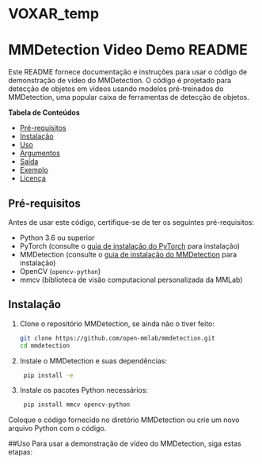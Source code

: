 # VOXAR_temp

# MMDetection Video Demo README

Este README fornece documentação e instruções para usar o código de demonstração de vídeo do MMDetection. O código é projetado para detecção de objetos em vídeos usando modelos pré-treinados do MMDetection, uma popular caixa de ferramentas de detecção de objetos.

**Tabela de Conteúdos**
- [Pré-requisitos](#pré-requisitos)
- [Instalação](#instalação)
- [Uso](#uso)
- [Argumentos](#argumentos)
- [Saída](#saída)
- [Exemplo](#exemplo)
- [Licença](#licença)

## Pré-requisitos

Antes de usar este código, certifique-se de ter os seguintes pré-requisitos:

- Python 3.6 ou superior
- PyTorch (consulte o [guia de instalação do PyTorch](https://pytorch.org/get-started/locally/) para instalação)
- MMDetection (consulte o [guia de instalação do MMDetection](https://github.com/open-mmlab/mmdetection/blob/master/docs/install.md) para instalação)
- OpenCV (`opencv-python`)
- mmcv (biblioteca de visão computacional personalizada da MMLab)

## Instalação

1. Clone o repositório MMDetection, se ainda não o tiver feito:

   ```bash
   git clone https://github.com/open-mmlab/mmdetection.git
   cd mmdetection


1. Instale o MMDetection e suas dependências:

   ```bash
    pip install -e


1. Instale os pacotes Python necessários:

   ```bash
    pip install mmcv opencv-python

Coloque o código fornecido no diretório MMDetection ou crie um novo arquivo Python com o código.

##Uso
Para usar a demonstração de vídeo do MMDetection, siga estas etapas:
